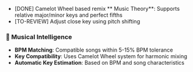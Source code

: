 
 * [DONE] Camelot Wheel based remix
 	** Music Theory**: Supports relative major/minor keys and perfect fifths
 * [TO-REVIEW] Adjust close key using pitch shifting

### 🎼 Musical Intelligence
- **BPM Matching**: Compatible songs within 5-15% BPM tolerance
- **Key Compatibility**: Uses Camelot Wheel system for harmonic mixing
- **Automatic Key Estimation**: Based on BPM and song characteristics

